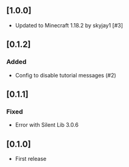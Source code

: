 ## [1.0.0]
- Updated to Minecraft 1.18.2 by skyjay1 [#3]

## [0.1.2]
### Added
- Config to disable tutorial messages (#2)

## [0.1.1]
### Fixed
- Error with Silent Lib 3.0.6

## [0.1.0]
- First release
